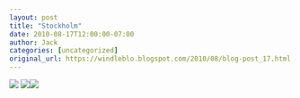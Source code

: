 ```yaml
---
layout: post
title: "Stockholm"
date: 2010-08-17T12:00:00-07:00
author: Jack
categories: [uncategorized]
original_url: https://windleblo.blogspot.com/2010/08/blog-post_17.html
---
```


![](https://lh3.googleusercontent.com/blogger_img_proxy/AEn0k_vSW068fAblnCifdfR36WXtsljTI-FFafGh8ar1ll8FMKvAhmjf4KnbDB6iik-9w9ExQwIEfiW6-xJ9Zpi9383Ph4fxMHZHYDEQyukrtcVBLW9GztUXbE4cdmF2XcQJfKNZbvAx7OX849T_Bnoqcx1DRr6johsOZH0HcV-IO-xALLXDHCq9VPE1sU53Q2gqveOARyU6awzCmie9pD2DfJ6qGifUV-xo6Cy9m5wd7YJcnq5TrSOGcK1bv6u3axM23lqaG1imhNzRBD9j8JGnfXSiVoiny9G33W4KGDYF0WkxZYB3C2df3QI=s0-d) [![](https://lh3.googleusercontent.com/blogger_img_proxy/AEn0k_tWOE50OZ-acHejOE5G1lMdgzZ-El9fWkAevV2kkH16tgiOrFi5dCB7T_e-aMwvkzoYZiq6u7Txyh8sMsRuBKmlVnXvW2bzfUujX3ZG4ZFZ70BO_52vV-bd=s0-d)](http://photobucket.com/redirect/album?showShareLB=1)[![](https://lh3.googleusercontent.com/blogger_img_proxy/AEn0k_uFziVRXUxV6V07QjJY4S2PwGTeeQOFpzHNJQc4MbwwGppXGOJ_7E29xKof9I3tVbfSRFMV0CnWS5d0ifpyKF4yo6v2LOL8TIw-ePBf0N1dFYKDNDLxigFD=s0-d)](http://s373.photobucket.com/albums/oo174/windleblo/Stockholm/)
